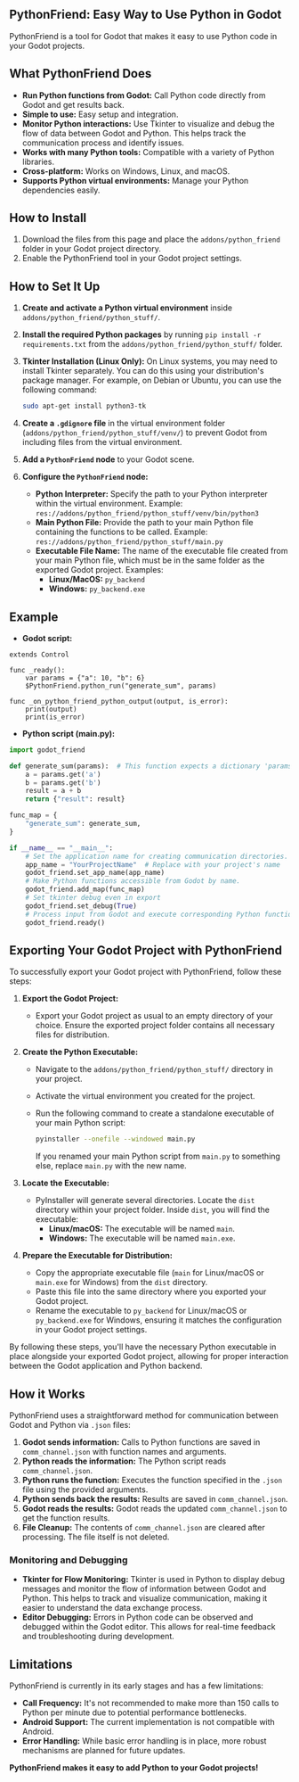 ## PythonFriend: Easy Way to Use Python in Godot

PythonFriend is a tool for Godot that makes it easy to use Python code in your Godot projects.

## What PythonFriend Does

- **Run Python functions from Godot:** Call Python code directly from Godot and get results back.
- **Simple to use:** Easy setup and integration.
- **Monitor Python interactions:** Use Tkinter to visualize and debug the flow of data between Godot and Python. This helps track the communication process and identify issues.
- **Works with many Python tools:** Compatible with a variety of Python libraries.
- **Cross-platform:** Works on Windows, Linux, and macOS.
- **Supports Python virtual environments:** Manage your Python dependencies easily.

## How to Install

1. Download the files from this page and place the `addons/python_friend` folder in your Godot project directory.
2. Enable the PythonFriend tool in your Godot project settings.

## How to Set It Up

1. **Create and activate a Python virtual environment** inside `addons/python_friend/python_stuff/`.
2. **Install the required Python packages** by running `pip install -r requirements.txt` from the `addons/python_friend/python_stuff/` folder.
3. **Tkinter Installation (Linux Only):** On Linux systems, you may need to install Tkinter separately. You can do this using your distribution's package manager. For example, on Debian or Ubuntu, you can use the following command:

   ```bash
   sudo apt-get install python3-tk 
   ```
4. **Create a `.gdignore` file** in the virtual environment folder (`addons/python_friend/python_stuff/venv/`) to prevent Godot from including files from the virtual environment.
5. **Add a `PythonFriend` node** to your Godot scene.
6. **Configure the `PythonFriend` node:**
   - **Python Interpreter:** Specify the path to your Python interpreter within the virtual environment. Example: `res://addons/python_friend/python_stuff/venv/bin/python3`
   - **Main Python File:** Provide the path to your main Python file containing the functions to be called. Example: `res://addons/python_friend/python_stuff/main.py`
   - **Executable File Name:** The name of the executable file created from your main Python file, which must be in the same folder as the exported Godot project. Examples:
     - **Linux/MacOS:** `py_backend`
     - **Windows:** `py_backend.exe`

## Example

- **Godot script:**

```gdscript
extends Control

func _ready():
    var params = {"a": 10, "b": 6}
    $PythonFriend.python_run("generate_sum", params)

func _on_python_friend_python_output(output, is_error):
    print(output)
    print(is_error)
```

- **Python script (main.py):**

```python
import godot_friend

def generate_sum(params):  # This function expects a dictionary 'params' containing 'a' and 'b' keys.
    a = params.get('a')
    b = params.get('b')
    result = a + b
    return {"result": result}

func_map = {
    "generate_sum": generate_sum,
}

if __name__ == "__main__":
    # Set the application name for creating communication directories.
    app_name = "YourProjectName"  # Replace with your project's name
    godot_friend.set_app_name(app_name)
    # Make Python functions accessible from Godot by name.
    godot_friend.add_map(func_map)
    # Set tkinter debug even in export
    godot_friend.set_debug(True)
    # Process input from Godot and execute corresponding Python functions.
    godot_friend.ready()
```

## Exporting Your Godot Project with PythonFriend

To successfully export your Godot project with PythonFriend, follow these steps:

1. **Export the Godot Project:**
   - Export your Godot project as usual to an empty directory of your choice. Ensure the exported project folder contains all necessary files for distribution.

2. **Create the Python Executable:**
   - Navigate to the `addons/python_friend/python_stuff/` directory in your project.
   - Activate the virtual environment you created for the project.
   - Run the following command to create a standalone executable of your main Python script:

     ```sh
     pyinstaller --onefile --windowed main.py
     ```

     If you renamed your main Python script from `main.py` to something else, replace `main.py` with the new name.

3. **Locate the Executable:**
   - PyInstaller will generate several directories. Locate the `dist` directory within your project folder. Inside `dist`, you will find the executable:
     - **Linux/macOS:** The executable will be named `main`.
     - **Windows:** The executable will be named `main.exe`.

4. **Prepare the Executable for Distribution:**
   - Copy the appropriate executable file (`main` for Linux/macOS or `main.exe` for Windows) from the `dist` directory.
   - Paste this file into the same directory where you exported your Godot project.
   - Rename the executable to `py_backend` for Linux/macOS or `py_backend.exe` for Windows, ensuring it matches the configuration in your Godot project settings.

By following these steps, you'll have the necessary Python executable in place alongside your exported Godot project, allowing for proper interaction between the Godot application and Python backend.

## How it Works

PythonFriend uses a straightforward method for communication between Godot and Python via `.json` files:

1. **Godot sends information:** Calls to Python functions are saved in `comm_channel.json` with function names and arguments.
2. **Python reads the information:** The Python script reads `comm_channel.json`.
3. **Python runs the function:** Executes the function specified in the `.json` file using the provided arguments.
4. **Python sends back the results:** Results are saved in `comm_channel.json`.
5. **Godot reads the results:** Godot reads the updated `comm_channel.json` to get the function results.
6. **File Cleanup:** The contents of `comm_channel.json` are cleared after processing. The file itself is not deleted.

### Monitoring and Debugging

- **Tkinter for Flow Monitoring:** Tkinter is used in Python to display debug messages and monitor the flow of information between Godot and Python. This helps to track and visualize communication, making it easier to understand the data exchange process.
- **Editor Debugging:** Errors in Python code can be observed and debugged within the Godot editor. This allows for real-time feedback and troubleshooting during development.

## Limitations

PythonFriend is currently in its early stages and has a few limitations:

- **Call Frequency:** It's not recommended to make more than 150 calls to Python per minute due to potential performance bottlenecks.
- **Android Support:** The current implementation is not compatible with Android.
- **Error Handling:** While basic error handling is in place, more robust mechanisms are planned for future updates.


**PythonFriend makes it easy to add Python to your Godot projects!** 



